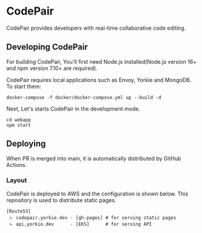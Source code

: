 # CodePair

CodePair provides developers with real-time collaborative code editing.

## Developing CodePair
For building CodePair, You'll first need Node.js installed(Node.js version 16+ and npm version 7.10+ are required).

CodePair requires local applications such as Envoy, Yorkie and MongoDB. To start them:

```
docker-compose -f docker/docker-compose.yml up --build -d
```

Next, Let's starts CodePair in the development mode.

```
cd webapp
npm start
```

## Deploying

When PR is merged into main, it is automatically distributed by GitHub Actions.

### Layout

CodePair is deployed to AWS and the configuration is shown below. This repository is used to distribute static pages.

```
[Route53]
 ㄴ codepair.yorkie.dev - [gh-pages] # for serving static pages
 ㄴ api.yorkie.dev      - [EKS]      # for serving API
```
